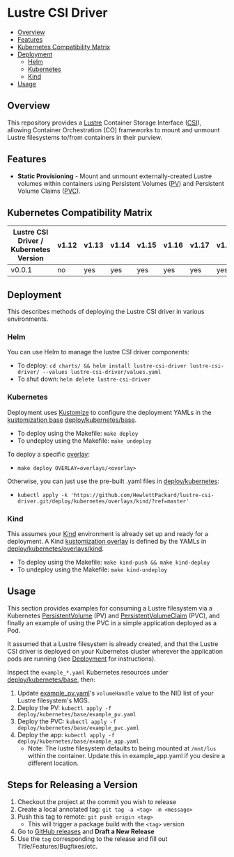 # Lustre CSI Driver

- [Overview](#overview)
- [Features](#features)
- [Kubernetes Compatibility Matrix](#kubernetes-compatibility-matrix)
- [Deployment](#deployment)
  * [Helm](#helm)
  * [Kubernetes](#kubernetes)
  * [Kind](#kind)
- [Usage](#usage)

## Overview

This repository provides a [Lustre](https://www.lustre.org/) Container Storage Interface ([CSI](https://github.com/container-storage-interface/spec/blob/master/spec.md)), allowing Container Orchestration (CO)
frameworks to mount and unmount Lustre filesystems to/from containers in their purview.

## Features

- **Static Provisioning** - Mount and unmount externally-created Lustre volumes within containers using Persistent
  Volumes ([PV](https://kubernetes.io/docs/concepts/storage/persistent-volumes/)) and Persistent Volume Claims 
  ([PVC](https://kubernetes.io/docs/concepts/storage/persistent-volumes/#PersistentVolumeClaim:~:text=PersistentVolumeClaim%20(PVC))).

## Kubernetes Compatibility Matrix

| Lustre CSI Driver / Kubernetes Version | v1.12 | v1.13 | v1.14 | v1.15 | v1.16 | v1.17 | v1.18+ |
|----------------------------------------|-------|-------|-------|-------|-------|-------|--------|
| v0.0.1                                 | no    | yes   | yes   | yes   | yes   | yes   | yes    |


## Deployment

This describes methods of deploying the Lustre CSI driver in various environments.

### Helm

You can use Helm to manage the lustre CSI driver components:
- To deploy: `cd charts/ && helm install lustre-csi-driver lustre-csi-driver/ --values lustre-csi-driver/values.yaml`
- To shut down: `helm delete lustre-csi-driver`

### Kubernetes

Deployment uses [Kustomize](https://kustomize.io/) to configure the deployment YAMLs in the [kustomization base](https://kubernetes.io/docs/tasks/manage-kubernetes-objects/kustomization/#bases-and-overlays) 
[deploy/kubernetes/base](./deploy/kubernetes/base).
- To deploy using the Makefile: `make deploy`
- To undeploy using the Makefile: `make undeploy`

To deploy a specific [overlay](./deploy/kubernetes/overlays):
- `make deploy OVERLAY=overlays/<overlay>`

Otherwise, you can just use the pre-built .yaml files in [deploy/kubernetes](./deploy/kubernetes):
- `kubectl apply -k 'https://github.com/HewlettPackard/lustre-csi-driver.git/deploy/kubernetes/overlays/kind/?ref=master'`

### Kind

This assumes your [Kind](https://kind.sigs.k8s.io/) environment is already set up and ready for a deployment.
A Kind [kustomization overlay](https://kubernetes.io/docs/tasks/manage-kubernetes-objects/kustomization/#bases-and-overlays) is defined by the YAMLs in [deploy/kubernetes/overlays/kind](./deploy/kubernetes/overlays/kind).
- To deploy using the Makefile: `make kind-push && make kind-deploy`
- To undeploy using the Makefile: `make kind-undeploy`

## Usage

This section provides examples for consuming a Lustre filesystem via a Kubernetes [PersistentVolume](https://kubernetes.io/docs/concepts/storage/persistent-volumes/) 
(PV) and [PersistentVolumeClaim](https://kubernetes.io/docs/concepts/storage/persistent-volumes/#lifecycle-of-a-volume-and-claim) (PVC), 
and finally an example of using the PVC in a simple application deployed as a Pod. 

It assumed that a Lustre filesystem is already created, and that the Lustre CSI
driver is deployed on your Kubernetes cluster wherever the application pods are running (see [Deployment](#deployment) for instructions).

Inspect the `example_*.yaml` Kubernetes resources under [deploy/kubernetes/base](./deploy/kubernetes/base), then:
1. Update [example_pv.yaml](./deploy/kubernetes/base/example_pv.yaml)'s `volumeHandle` value to the NID list of your Lustre filesystem's MGS.
2. Deploy the PV:  `kubectl apply -f deploy/kubernetes/base/example_pv.yaml`
3. Deploy the PVC: `kubectl apply -f deploy/kubernetes/base/example_pvc.yaml`
4. Deploy the app: `kubectl apply -f deploy/kubernetes/base/example_app.yaml`
   - Note: The lustre filesystem defaults to being mounted at `/mnt/lus` within the container. Update this in example_app.yaml if you desire a different location.

## Steps for Releasing a Version

1. Checkout the project at the commit you wish to release
2. Create a local annotated tag: `git tag -a <tag> -m <message>`
4. Push this tag to remote: `git push origin <tag>`
   - This will trigger a package build with the `<tag>` version
5. Go to [GitHub releases](https://github.com/HewlettPackard/lustre-csi-driver/releases) and **Draft a New Release**
6. Use the `tag` corresponding to the release and fill out Title/Features/Bugfixes/etc.
